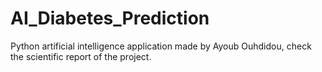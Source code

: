 # AI_Diabetes_Prediction
Python artificial intelligence application made by Ayoub Ouhdidou, check the scientific report of the project.
